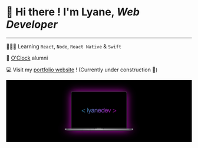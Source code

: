 # 👋 Hi there ! I'm Lyane, *Web Developer* 

-----------------

👨🏻‍💻 Learning `React`, `Node`, `React Native` & `Swift`

🚀 [O'Clock](https://www.oclock.io) alumni

💻  Visit my [portfolio website](http://www.lyane.dev/) ! (Currently under construction 🙁)

![cover](https://github.com/lyanedev/lyanedev/blob/main/image1%204.jpeg)
